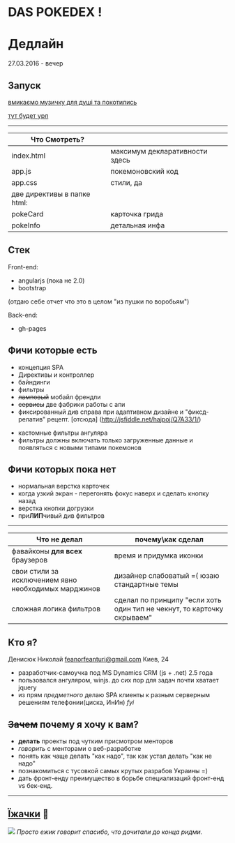 DAS POKEDEX !
=============
Дедлайн
===========
27.03.2016 - вечер

Запуск
----------
[вмикаємо музичку для душі та покотились](https://www.youtube.com/watch?v=he7jbAxP5ec)

[тут будет урл]()


---------------

| Что Смотреть? |  |
|------------|--------------------|
| index.html | максимум декларативности здесь |
| app.js    |   покемоновский код |
| app.css   |   стили, да            |
| две директивы в папке html:|  |
| pokeCard | карточка грида  |
| pokeInfo | детальная инфа |
     

Стек
------------
Front-end:
 - angularjs (пока не 2.0)
 - bootstrap
 
(отдаю себе отчет что это в целом "из пушки по воробьям")

Back-end:
- gh-pages

Фичи которые есть
-----------
+ концепция SPA
+ Директивы и контроллер
+ байндинги
+ фильтры
+ ~~ламповый~~ мобайл френдли
+ ~~сервисы~~  две фабрики работы с апи
+ фиксированный див справа при адаптивном дизайне и "фиксд-релатив" рецепт. [отсюда] (http://jsfiddle.net/hajpoj/Q7A33/1/)
- кастомные фильтры ангуляра 
- фильтры должны включать только загруженные данные и появляться с новыми типами покемонов

Фичи которых пока нет
--------------------
- нормальная верстка карточек
- когда узкий экран - перегонять фокус наверх и сделать кнопку назад
- верстка кнопки догрузки
- при**ЛИП**чивый див фильтров


----------------------------
| Что не делал |почему\как сделал|
|--------|----------|
| фавайконы **для всех** браузеров | время и придумка иконки |
| свои стили за исключением явно необходимых марджинов | дизайнер слабоватый =( юзаю стандартные темы |
| сложная логика фильтров | сделал по принципу "если  хоть один тип не чекнут, то карточку скрываем" |

Кто я?
----------------
Денисюк Николай feanorfeanturi@gmail.com Киев, 24 
- разработчик-самоучка под MS Dynamics CRM (js + .net) 2.5 года
- пользовался ангуляром, winjs. до сих пор для задач  почти хватает jquery
- из прям *предметного* делаю SPA клиенты  к разным серверным решениям телефонии(циска, ИнИн) *fyi*

~~Зачем~~ почему я хочу к вам?
----------------------

- **делать** проекты под чутким присмотром менторов
- *говорить* с менторами о веб-разработке
- понять как чаще делать "как надо", так как устал делать "как не надо"
- познакомиться с тусовкой самых крутых разрабов Украины =)
- дать фронт-енду преимущество в борьбе специализаций фронт-енд vs бек-енд.


-------------------

[Їжачки](http://instagram.com/feanorfeanturi) :tophat:
-------
![](https://scontent-frt3-1.cdninstagram.com/t51.2885-15/e35/12826036_1008594852554644_380765953_n.jpg?ig_cache_key=MTIwNjQ0NTg4MzQ2NDg4NTk0NQ%3D%3D.2)
*Просто ежик говорит спасибо, что дочитали до конца ридми.*
